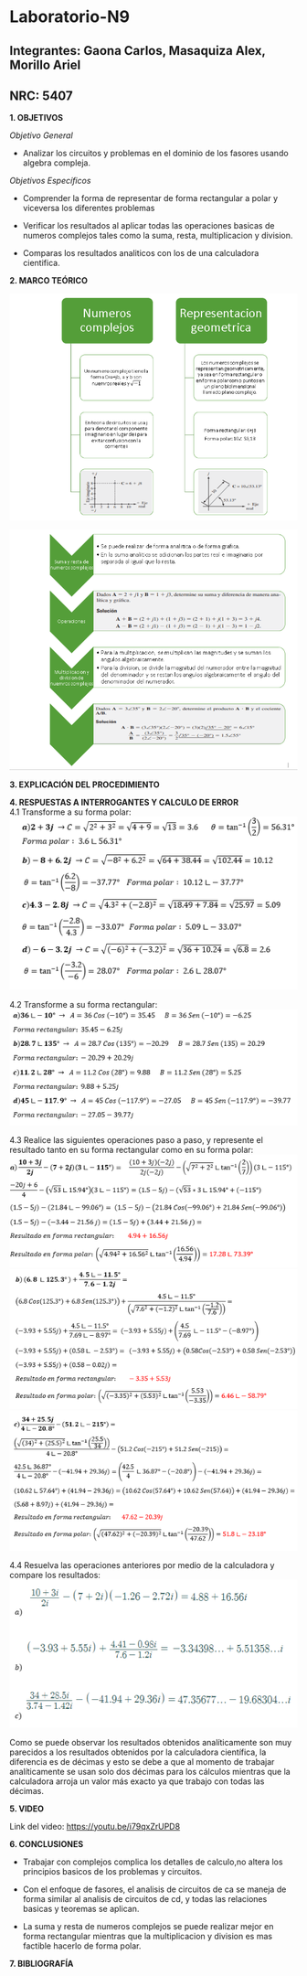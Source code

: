 # Laboratorio-N9
## Integrantes: Gaona Carlos, Masaquiza Alex, Morillo Ariel
## NRC: 5407

**1. OBJETIVOS**

_Objetivo General_

- Analizar los circuitos y problemas en el dominio de los fasores usando algebra compleja.

_Objetivos Específicos_

- Comprender la forma de representar de forma rectangular a polar y viceversa los diferentes problemas

- Verificar los resultados al aplicar todas las operaciones basicas de numeros complejos tales como la suma, resta, multiplicacion y division.

- Comparas los resultados analiticos con los de una calculadora cientifica.

**2. MARCO TEÓRICO**

![1](https://github.com/AlexMP98/Laboratorio-N9/blob/main/Imagenes/1.PNG) 

![2](https://github.com/AlexMP98/Laboratorio-N9/blob/main/Imagenes/2.PNG) 

**3. EXPLICACIÓN DEL PROCEDIMIENTO**



**4. RESPUESTAS A INTERROGANTES Y CALCULO DE ERROR**     
4.1 Transforme a su forma polar:     
![1](https://github.com/AlexMP98/Laboratorio-N9/blob/main/Imagenes/1.png)     
     
4.2 Transforme a su forma rectangular:      
![2](https://github.com/AlexMP98/Laboratorio-N9/blob/main/Imagenes/2.png)    

4.3 Realice las siguientes operaciones paso a paso, y represente el resultado tanto en su forma rectangular como en su forma polar:     
![3_a](https://github.com/AlexMP98/Laboratorio-N9/blob/main/Imagenes/3_a.png)       
![3_b](https://github.com/AlexMP98/Laboratorio-N9/blob/main/Imagenes/3_b.png)        
![3_c](https://github.com/AlexMP98/Laboratorio-N9/blob/main/Imagenes/3_c.png)    

4.4 Resuelva las operaciones anteriores por medio de la calculadora y compare los resultados:      
![4](https://github.com/AlexMP98/Laboratorio-N9/blob/main/Imagenes/4.png)       

Como se puede observar los resultados obtenidos analíticamente son muy parecidos a los resultados obtenidos por la calculadora científica, la diferencia es de décimas y esto se debe a que al momento de trabajar analíticamente se usan solo dos décimas para los cálculos mientras que la calculadora arroja un valor más exacto ya que trabajo con todas las décimas.




**5. VIDEO**          

Link del video: https://youtu.be/i79qxZrUPD8




**6. CONCLUSIONES**

- Trabajar con complejos complica los detalles de calculo,no altera los principios basicos de los problemas y circuitos.

- Con el enfoque de fasores, el analisis de circuitos de ca se maneja de forma similar al analisis de circuitos de cd, y todas las relaciones basicas y teoremas se aplican.

- La suma y resta de numeros complejos se puede realizar mejor en forma rectangular mientras que la multiplicacion y division es mas factible hacerlo de forma polar. 

**7. BIBLIOGRAFÍA**



